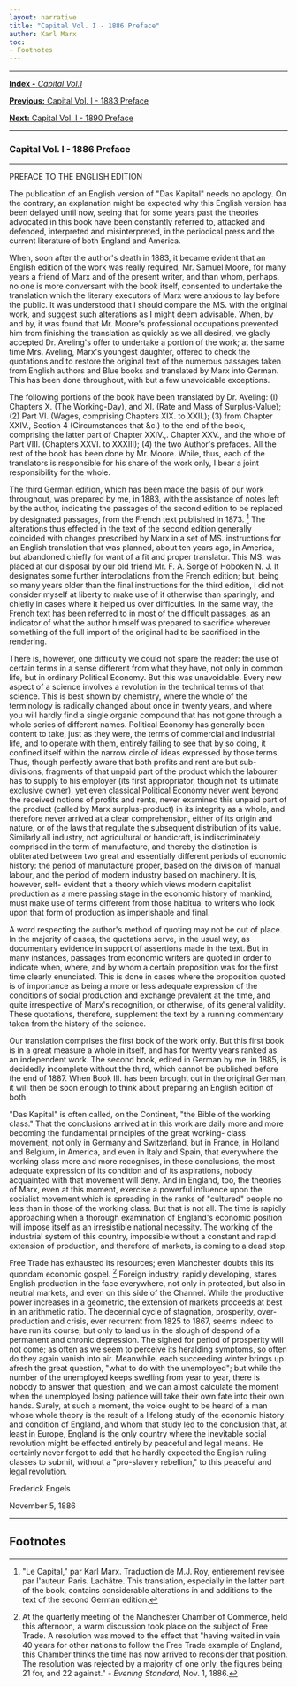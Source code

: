 ```yaml
---
layout: narrative
title: "Capital Vol. I - 1886 Preface"
author: Karl Marx
toc:
- Footnotes
---
```


* * *

[**Index -** *Capital Vol.1*](/preindex)

[**Previous:** Capital Vol. I - 1883 Preface](/prefaces/p5)

[**Next:** Capital Vol. I - 1890 Preface](/prefaces/p7)

* * *

### Capital Vol. I - 1886 Preface

* * *

PREFACE TO THE ENGLISH EDITION

The publication of an English version of "Das Kapital" 
needs no apology. On the contrary, an explanation might be expected why
this English version has been delayed until now, seeing that for some years
past the theories advocated in this book have been constantly referred
to, attacked and defended, interpreted and misinterpreted, in the periodical
press and the current literature of both England and America.

When, soon after the author's death in 1883, it became evident
that an English edition of the work was really required, Mr. Samuel Moore,
for many years a friend of Marx and of the present writer, and than whom,
perhaps, no one is more conversant with the book itself, consented to undertake
the translation which the literary executors of Marx were anxious to lay
before the public. It was understood that I should compare the MS. with
the original work, and suggest such alterations as I might deem advisable.
When, by and by, it was found that Mr. Moore's professional occupations
prevented him from finishing the translation as quickly as we all desired,
we gladly accepted Dr. Aveling's offer to undertake a portion of the work;
at the same time Mrs. Aveling, Marx's youngest daughter, offered to check
the quotations and to restore the original text of the numerous passages
taken from English authors and Blue books and translated by Marx into German.
This has been done throughout, with but a few unavoidable exceptions.

The following portions of the book have been translated by Dr.
Aveling: (I) Chapters X. (The Working-Day), and XI. (Rate and Mass of Surplus-Value);
(2) Part VI. (Wages, comprising Chapters XIX. to XXII.); (3) from Chapter
XXIV., Section 4 (Circumstances that &c.) to the end of the book, comprising
the latter part of Chapter XXIV.,. Chapter XXV., and the whole of Part
VIII. (Chapters XXVI. to XXXIII); (4) the two Author's prefaces. All the
rest of the book has been done by Mr. Moore. While, thus, each of the translators
is responsible for his share of the work only, I bear a joint responsibility
for the whole.

The third German edition, which has been made the basis of our
work throughout, was prepared by me, in 1883, with the assistance of notes
left by the author, indicating the passages of the second edition to be
replaced by designated passages, from the French text published in 1873. 
[^1] The alterations thus effected in the text of the
second edition generally coincided with changes prescribed by Marx in a
set of MS. instructions for an English translation that was planned, about
ten years ago, in America, but abandoned chiefly for want of a fit and
proper translator. This MS. was placed at our disposal by our old friend
Mr. F. A. Sorge of Hoboken N. J. It designates some further interpolations
from the French edition; but, being so many years older than the final
instructions for the third edition, I did not consider myself at liberty
to make use of it otherwise than sparingly, and chiefly in cases where
it helped us over difficulties. In the same way, the French text has been
referred to in most of the difficult passages, as an indicator of what
the author himself was prepared to sacrifice wherever something of the
full import of the original had to be sacrificed in the rendering.

There is, however, one difficulty we could not spare the reader:
the use of certain terms in a sense different from what they have, not
only in common life, but in ordinary Political Economy. But this was unavoidable.
Every new aspect of a science involves a revolution in the technical terms
of that science. This is best shown by chemistry, where the whole of the
terminology is radically changed about once in twenty years, and where
you will hardly find a single organic compound that has not gone through
a whole series of different names. Political Economy has generally been
content to take, just as they were, the terms of commercial and industrial
life, and to operate with them, entirely failing to see that by so doing,
it confined itself within the narrow circle of ideas expressed by those
terms. Thus, though perfectly aware that both profits and rent are but
sub-divisions, fragments of that unpaid part of the product which the labourer
has to supply to his employer (its first appropriator, though not its ultimate
exclusive owner), yet even classical Political Economy never went beyond
the received notions of profits and rents, never examined this unpaid part
of the product (called by Marx surplus-product) in its integrity as a whole,
and therefore never arrived at a clear comprehension, either of its origin
and nature, or of the laws that regulate the subsequent distribution of
its value. Similarly all industry, not agricultural or handicraft, is indiscriminately
comprised in the term of manufacture, and thereby the distinction is obliterated
between two great and essentially different periods of economic history:
the period of manufacture proper, based on the division of manual labour,
and the period of modern industry based on machinery. It is, however, self-
evident that a theory which views modern capitalist production as a mere
passing stage in the economic history of mankind, must make use of terms
different from those habitual to writers who look upon that form of production
as imperishable and final.

A word respecting the author's method of quoting may not be out
of place. In the majority of cases, the quotations serve, in the usual
way, as documentary evidence in support of assertions made in the text.
But in many instances, passages from economic writers are quoted in order
to indicate when, where, and by whom a certain proposition was for the
first time clearly enunciated. This is done in cases where the proposition
quoted is of importance as being a more or less adequate expression of
the conditions of social production and exchange prevalent at the time,
and quite irrespective of Marx's recognition, or otherwise, of its general
validity. These quotations, therefore, supplement the text by a running
commentary taken from the history of the science.

Our translation comprises the first book of the work only. But
this first book is in a great measure a whole in itself, and has for twenty
years ranked as an independent work. The second book, edited in German
by me, in 1885, is decidedly incomplete without the third, which cannot
be published before the end of 1887. When Book III. has been brought out
in the original German, it will then be soon enough to think about preparing
an English edition of both.

"Das Kapital" is often called, on the Continent, "the Bible of
the working class." That the conclusions arrived at in this work are daily
more and more becoming the fundamental principles of the great working-
class movement, not only in Germany and Switzerland, but in France, in
Holland and Belgium, in America, and even in Italy and Spain, that everywhere
the working class more and more recognises, in these conclusions, the most
adequate expression of its condition and of its aspirations, nobody acquainted
with that movement will deny. And in England, too, the theories of Marx,
even at this moment, exercise a powerful influence upon the socialist movement
which is spreading in the ranks of "cultured" people no less than in those
of the working class. But that is not all. The time is rapidly approaching
when a thorough examination of England's economic position will impose
itself as an irresistible national necessity. The working of the industrial
system of this country, impossible without a constant and rapid extension
of production, and therefore of markets, is coming to a dead stop.

Free Trade has exhausted its resources; even Manchester doubts
this its quondam economic gospel. [^2] Foreign industry,
rapidly developing, stares English production in the face everywhere, not
only in protected, but also in neutral markets, and even on this side of
the Channel. While the productive power increases in a geometric, the extension
of markets proceeds at best in an arithmetic ratio. The decennial cycle
of stagnation, prosperity, over-production and crisis, ever recurrent from
1825 to 1867, seems indeed to have run its course; but only to land us
in the slough of despond of a permanent and chronic depression. The sighed
for period of prosperity will not come; as often as we seem to perceive
its heralding symptoms, so often do they again vanish into air. Meanwhile,
each succeeding winter brings up afresh the great question, "what to do
with the unemployed"; but while the number of the unemployed keeps swelling
from year to year, there is nobody to answer that question; and we can
almost calculate the moment when the unemployed losing patience will take
their own fate into their own hands. Surely, at such a moment, the voice
ought to be heard of a man whose whole theory is the result of a lifelong
study of the economic history and condition of England, and whom that study
led to the conclusion that, at least in Europe, England is the only country
where the inevitable social revolution might be effected entirely by peaceful
and legal means. He certainly never forgot to add that he hardly expected
the English ruling classes to submit, without a "pro-slavery rebellion," 
to this peaceful and legal revolution.

Frederick Engels

November 5, 1886

* * *

## Footnotes

[^1]: "Le Capital," par Karl Marx. Traduction de M.J. Roy, entierement revisée par l'auteur. Paris. Lachâtre. This translation, especially in the latter part of the book, contains considerable alterations in and additions to the text of the second German edition.

[^2]: At the quarterly meeting of the Manchester Chamber of Commerce, held this afternoon, a warm discussion took place on the subject of Free Trade. A resolution was moved to the effect that "having waited in vain 40 years for other nations to follow the Free Trade example of England, this Chamber thinks the time has now arrived to reconsider that position. The resolution was rejected by a majority of one only, the figures being 21 for, and 22 against." - _Evening Standard_, Nov. 1, 1886.


